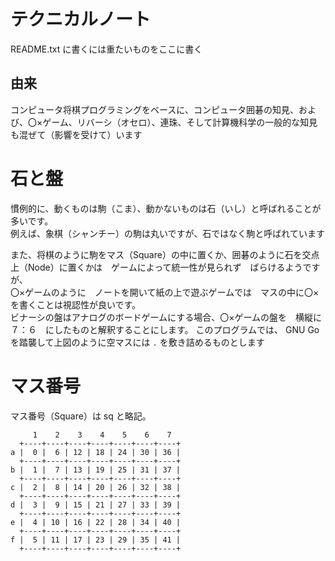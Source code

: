 # テクニカルノート

README.txt に書くには重たいものをここに書く  

## 由来

コンピュータ将棋プログラミングをベースに、コンピュータ囲碁の知見、および、〇×ゲーム、リバーシ（オセロ）、連珠、そして計算機科学の一般的な知見も混ぜて（影響を受けて）います  

# 石と盤

慣例的に、動くものは駒（こま）、動かないものは石（いし）と呼ばれることが多いです。  
例えば、象棋（シャンチー）の駒は丸いですが、石ではなく駒と呼ばれています  

また、将棋のように駒をマス（Square）の中に置くか、囲碁のように石を交点上（Node）に置くかは　ゲームによって統一性が見られず　ばらけるようですが、  
〇×ゲームのように　ノートを開いて紙の上で遊ぶゲームでは　マスの中に〇×を書くことは視認性が良いです。  
ビナーシの盤はアナログのボードゲームにする場合、〇×ゲームの盤を　横縦に　７：６　にしたものと解釈することにします。
このプログラムでは、 GNU Go を踏襲して上図のように空マスには `.` を敷き詰めるものとします  

# マス番号

マス番号（Square）は sq と略記。  

```
     1    2    3    4    5    6    7
  +----+----+----+----+----+----+----+
a |  0 |  6 | 12 | 18 | 24 | 30 | 36 |
  +----+----+----+----+----+----+----+
b |  1 |  7 | 13 | 19 | 25 | 31 | 37 |
  +----+----+----+----+----+----+----+
c |  2 |  8 | 14 | 20 | 26 | 32 | 38 |
  +----+----+----+----+----+----+----+
d |  3 |  9 | 15 | 21 | 27 | 33 | 39 |
  +----+----+----+----+----+----+----+
e |  4 | 10 | 16 | 22 | 28 | 34 | 40 |
  +----+----+----+----+----+----+----+
f |  5 | 11 | 17 | 23 | 29 | 35 | 41 |
  +----+----+----+----+----+----+----+
```

